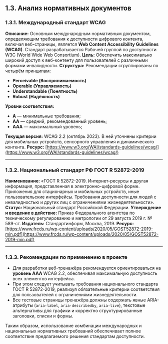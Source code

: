 ## 1.3. Анализ нормативных документов

### 1.3.1. Международный стандарт WCAG

**Описание:** Основным международным нормативным документом, определяющим требования к доступности цифрового контента, включая веб-страницы, является **Web Content Accessibility Guidelines (WCAG)**. Стандарт разрабатывается Рабочей группой по доступности W3C (World Wide Web Consortium).
**Цель:** Обеспечить максимально широкий доступ к веб-контенту для пользователей с различными формами инвалидности.
**Структура:** Рекомендации сгруппированы по четырём принципам:

* **Perceivable (Воспринимаемость)**
* **Operable (Управляемость)**
* **Understandable (Понятность)**
* **Robust (Надёжность)**

**Уровни соответствия:**

* **A** — минимальные требования;
* **AA** — средний, рекомендованный уровень;
* **AAA** — максимальный уровень;

**Текущая версия:** WCAG 2.2 (октябрь 2023). В ней уточнены критерии для мобильных устройств, сенсорного управления и динамического контента.
**Ресурс:** [https://www.w3.org/WAI/standards-guidelines/wcag/](https://www.w3.org/WAI/standards-guidelines/wcag/)

---

### 1.3.2. Национальный стандарт РФ ГОСТ R 52872-2019

**Наименование:** «ГОСТ R 52872-2019. Интернет-ресурсы и другая информация, представленная в электронно-цифровой форме. Приложения для стационарных и мобильных устройств, иные пользовательские интерфейсы. Требования доступности для людей с инвалидностью и других лиц с ограничениями жизнедеятельности».
**Статус:** Национальный стандарт Российской Федерации.
**Утверждение и введение в действие:** Приказ Федерального агентства по техническому регулированию и метрологии от 29 августа 2019 г. № 589-ст.
**Издатель:** Стандартинформ, Москва, 2019.
**Ресурс:** [https://www.frcds.ru/wp-content/uploads/2020/05/GOST52872-2019-min.pdf](https://www.frcds.ru/wp-content/uploads/2020/05/GOST52872-2019-min.pdf)

---

### 1.3.3. Рекомендации по применению в проекте

* Для разработки веб-тренажёра рекомендуется ориентироваться на **уровень AAA** WCAG 2.2, обеспечивая максимальную доступность всех элементов интерфейса.
* При этом следует учитывать требования национального стандарта ГОСТ R 52872-2019, реализуя обязательные критерии соответствия для пользователей с ограничениями жизнедеятельности.
* Все тестовые страницы тренажёра должны содержать явные ARIA-атрибуты (`aria-label`, `aria-describedby`, `aria-live`), текстовые альтернативы для графики и корректно структурированные заголовки, списки и формы.

Таким образом, использование комбинации международных и национальных нормативных требований обеспечивает полное соответствие предлагаемого решения стандартам доступности.
